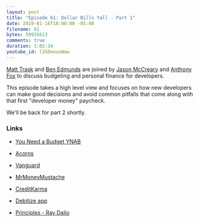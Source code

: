 ```yaml
---
layout: post
title: "Episode 61: Dollar Bills Yall - Part 1"
date: 2019-01-16T18:00:00 -05:00
filename: 61
bytes: 59935613
comments: true
duration: 1:02:34
youtube_id: l3SDeoazWaw
---
```


[Matt Trask](https://twitter.com/matthewtrask) and [Ben Edmunds](https://twitter.com/benedmunds) are joined by [Jason McCreary](https://twitter.com/gonedark) and [Anthony Fox](https://twitter.com/__wtfox__) to discuss budgeting and personal finance for developers.  

This episode takes a high level view and focuses on how new developers can make good decisions and avoid common pitfalls that come along with that first "developer money" paycheck.

We'll be back for part 2 shortly.


### Links

* [You Need a Budget YNAB](https://www.youneedabudget.com/)

* [Acorns](https://www.acorns.com/)

* [Vanguard](https://investor.vanguard.com/etf/)

* [MrMoneyMustache](http://www.mrmoneymustache.com/)

* [CreditKarma](https://www.creditkarma.com/)

* [Debitize app](https://debitize.com/)

* [Principles - Ray Dalio](https://www.principles.com/)
